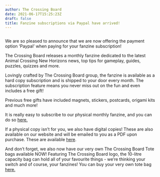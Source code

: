 ```yaml
---
author: The Crossing Board
date: 2021-06-17T15:25:23Z
draft: false
title: Fanzine subscriptions via Paypal have arrived!
---
```


<div class="image-left">
<img src="/images/news/img_v2_c30b42e6-b82b-487b-8b7d-1c6586ab156h.jpg" alt="" />
</div>

We are so pleased to announce that we are now offering the payment option ‘Paypal’ when paying for your fanzine subscription!

The Crossing Board releases a monthly fanzine dedicated to the latest Animal Crossing New Horizons news, top tips for gameplay, guides, puzzles, quizzes and more.

Lovingly crafted by The Crossing Board group, the fanzine is available as a hard copy subscription and is shipped to your door every month. The subscription feature means you never miss out on the fun and even includes a free gift!

Previous free gifts have included magnets, stickers, postcards, origami kits and much more!

It is really easy to subscribe to our physical monthly fanzine, and you can do so [here.](https://shop.thecrossingboard.com/)

If a physical copy isn’t for you, we also have digital copies! These are also available on our website and will be emailed to you as a PDF upon purchase. These are available [here](https://shop.thecrossingboard.com/).

And don’t forget, we also now have our very own The Crossing Board Tote bags available NOW! Featuring The Crossing Board logo, the 10-litre capacity bag can hold all of your favourite things - we’re thinking your switch and of course, your fanzines! You can buy your very own tote bag [here.](https://shop.thecrossingboard.com/collections/merchandise)

<div class="image-center">
<img src="/images/news/img_v2_bf28e527-34fb-4e08-85f1-ea4db878d2bh.jpg" alt="" />
</div>

